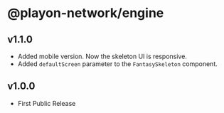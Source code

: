 # @playon-network/engine

## v1.1.0

- Added mobile version. Now the skeleton UI is responsive.
- Added `defaultScreen` parameter to the `FantasySkeleton` component.

## v1.0.0

- First Public Release

